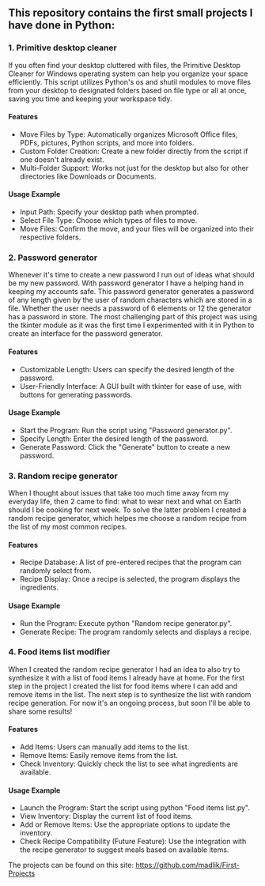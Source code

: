 ## This repository contains the first small projects I have done in Python:

### **1. Primitive desktop cleaner** 
If you often find your desktop cluttered with files, the Primitive Desktop Cleaner for Windows operating system can help you organize your space efficiently. This script utilizes Python's os and shutil modules to move files from your desktop to designated folders based on file type or all at once, saving you time and keeping your workspace tidy.

#### Features
* Move Files by Type: Automatically organizes Microsoft Office files, PDFs, pictures, Python scripts, and more into folders.
* Custom Folder Creation: Create a new folder directly from the script if one doesn't already exist.
* Multi-Folder Support: Works not just for the desktop but also for other directories like Downloads or Documents.

#### Usage Example
* Input Path: Specify your desktop path when prompted.
* Select File Type: Choose which types of files to move.
* Move Files: Confirm the move, and your files will be organized into their respective folders.

### **2. Password generator** 
Whenever it's time to create a new password I run out of ideas what should be my new password. With password generator I have a helping hand in keeping my accounts safe. This password generator generates a password of any length given by the user of random characters which are stored in a file. Whether the user needs a password of 6 elements or 12 the generator has a password in store. The most challenging part of this project was using the tkinter module as it was the first time I experimented with it in Python to create an interface for the password generator. 

#### Features
* Customizable Length: Users can specify the desired length of the password.
* User-Friendly Interface: A GUI built with tkinter for ease of use, with buttons for generating passwords.

#### Usage Example
* Start the Program: Run the script using "Password generator.py".
* Specify Length: Enter the desired length of the password.
* Generate Password: Click the "Generate" button to create a new password.
  
### **3. Random recipe generator** 
When I thought about issues that take too much time away from my everyday life, then 2 came to find: what to wear next and what on Earth should I be cooking for next week. To solve the latter problem I created a random recipe generator, which helpes me choose a random recipe from the list of my most common recipes.

#### Features
* Recipe Database: A list of pre-entered recipes that the program can randomly select from.
* Recipe Display: Once a recipe is selected, the program displays the ingredients.

#### Usage Example
* Run the Program: Execute python "Random recipe generator.py".
* Generate Recipe: The program randomly selects and displays a recipe.
  
### **4. Food items list modifier** 
When I created the random recipe generator I had an idea to also try to synthesize it with a list of food items I already have at home. For the first step in the project I created the list for food items where I can add and remove items in the list. The next step is to synthesize the list with random recipe generation. For now it's an ongoing process, but soon I'll be able to share some results!

#### Features
* Add Items: Users can manually add items to the list.
* Remove Items: Easily remove items from the list.
* Check Inventory: Quickly check the list to see what ingredients are available.

#### Usage Example
* Launch the Program: Start the script using python "Food items list.py".
* View Inventory: Display the current list of food items.
* Add or Remove Items: Use the appropriate options to update the inventory.
* Check Recipe Compatibility (Future Feature): Use the integration with the recipe generator to suggest meals based on available items.


The projects can be found on this site: https://github.com/madlik/First-Projects

